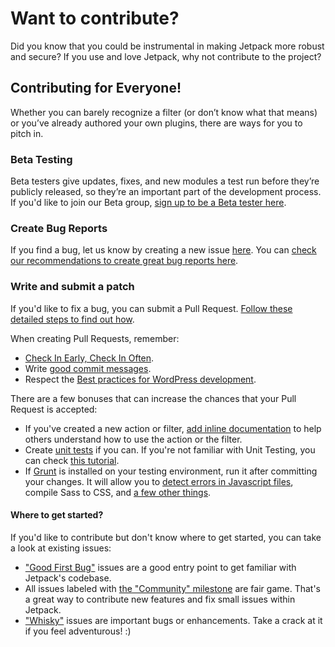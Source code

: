 # Want to contribute?

Did you know that you could be instrumental in making Jetpack more robust and secure? If you use and love Jetpack, why not contribute to the project?

## Contributing for Everyone!

Whether you can barely recognize a filter (or don’t know what that means) or you’ve already authored your own plugins, there are ways for you to pitch in.

### Beta Testing

Beta testers give updates, fixes, and new modules a test run before they’re publicly released, so they’re an important part of the development process. If you'd like to join our Beta group, [sign up to be a Beta tester here](https://jetpack.com/beta/).

### Create Bug Reports

If you find a bug, let us know by creating a new issue [here](https://github.com/Automattic/jetpack/issues/new). You can [check our recommendations to create great bug reports here](https://jetpack.com/contribute/#bugs).

### Write and submit a patch

If you'd like to fix a bug, you can submit a Pull Request. [Follow these detailed steps to find out how](https://jetpack.com/contribute/#patch).

When creating Pull Requests, remember:

- [Check In Early, Check In Often](https://blog.codinghorror.com/check-in-early-check-in-often/).
- Write [good commit messages](http://tbaggery.com/2008/04/19/a-note-about-git-commit-messages.html).
- Respect the [Best practices for WordPress development](https://jetpack.com/contribute/#practices).

There are a few bonuses that can increase the chances that your Pull Request is accepted:

- If you've created a new action or filter, [add inline documentation](https://make.wordpress.org/core/handbook/best-practices/inline-documentation-standards/php/#4-hooks-actions-and-filters) to help others understand how to use the action or the filter.
- Create [unit tests](https://github.com/Automattic/jetpack/tree/master/tests) if you can. If you're not familiar with Unit Testing, you can check [this tutorial](https://pippinsplugins.com/series/unit-tests-wordpress-plugins/).
- If [Grunt](http://gruntjs.com/) is installed on your testing environment, run it after committing your changes. It will allow you to [detect errors in Javascript files](http://jshint.com/about/), compile Sass to CSS, and [a few other things](https://github.com/Automattic/jetpack/blob/master/Gruntfile.js).

#### Where to get started?

If you'd like to contribute but don't know where to get started, you can take a look at existing issues:

- ["Good First Bug"](https://github.com/Automattic/jetpack/labels/%5BType%5D%20Good%20First%20Bug) issues are a good entry point to get familiar with Jetpack's codebase.
- All issues labeled with [the "Community" milestone](https://github.com/Automattic/jetpack/issues?q=is%3Aopen+is%3Aissue+milestone%3ACommunity) are fair game. That's a great way to contribute new features and fix small issues within Jetpack.
- ["Whisky"](https://github.com/Automattic/jetpack/labels/Whisky%20Ticket) issues are important bugs or enhancements. Take a crack at it if you feel adventurous! :)
